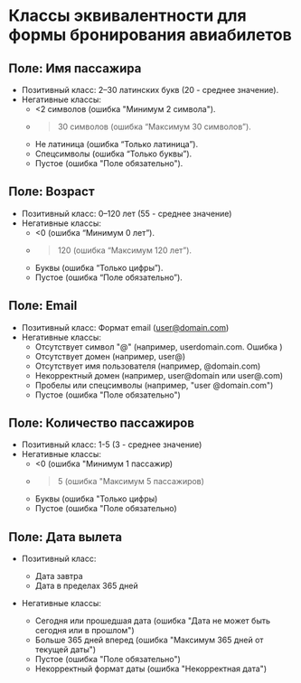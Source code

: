 # Классы эквивалентности для формы бронирования авиабилетов

## Поле: Имя пассажира
- Позитивный класс: 2–30 латинских букв (20 - среднее значение).
- Негативные классы:
  - <2 символов (ошибка "Минимум 2 символа").
  - >30 символов (ошибка “Максимум 30 символов”).
  - Не латиница (ошибка “Только латиница”).
  - Спецсимволы (ошибка “Только буквы”).
  - Пустое (ошибка "Поле обязательно").

## Поле: Возраст
- Позитивный класс: 0–120 лет (55 - среднее значение)
- Негативные классы:
  - <0 (ошибка “Минимум 0 лет”).
  - >120 (ошибка “Максимум 120 лет”).
  - Буквы (ошибка “Только цифры”).
  - Пустое (ошибка “Поле обязательно”).

## Поле: Email
- Позитивный класс: Формат email (user@domain.com)
- Негативные классы:
  - Отсутствует символ "@" (например, userdomain.com. Ошибка )
  - Отсутствует домен (например, user@)
  - Отсутствует имя пользователя (например, @domain.com)
  - Некорректный домен (например, user@domain или user@.com)
  - Пробелы или спецсимволы (например, "user @domain.com")
  - Пустое (ошибка "Поле обязательно")

## Поле: Количество пассажиров
- Позитивный класс: 1-5 (3 - среднее значение)
- Негативные классы:
  - <0 (ошибка "Минимум 1 пассажир)
  - >5 (ошибка "Максимум 5 пассажиров)
  - Буквы (ошибка "Только цифры)
  - Пустое (ошибка "Поле обязательно)
 
## Поле: Дата вылета
- Позитивный класс:
  - Дата завтра
  - Дата в пределах 365 дней

- Негативные классы:
  - Сегодня или прошедшая дата (ошибка "Дата не может быть сегодня или в прошлом")
  - Больше 365 дней вперед (ошибка "Максимум 365 дней от текущей даты")
  - Пустое (ошибка "Поле обязательно")
  - Некорректный формат даты (ошибка "Некорректная дата")

